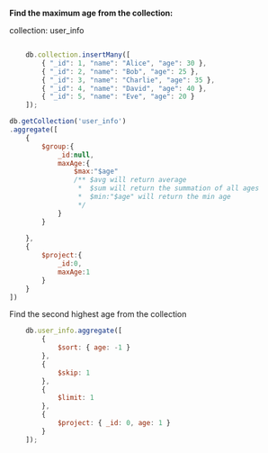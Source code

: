 **Find the maximum age from the collection:**

collection: user_info
```javascript

    db.collection.insertMany([
        { "_id": 1, "name": "Alice", "age": 30 },
        { "_id": 2, "name": "Bob", "age": 25 },
        { "_id": 3, "name": "Charlie", "age": 35 },
        { "_id": 4, "name": "David", "age": 40 },
        { "_id": 5, "name": "Eve", "age": 20 }
    ]);

```

```javascript
db.getCollection('user_info')
.aggregate([
    {
        $group:{
            _id:null,
            maxAge:{
                $max:"$age" 
                /** $avg will return average
                 *  $sum will return the summation of all ages
                 *  $min:"$age" will return the min age
                 */
            }
        }
        
    },
    {
        $project:{
            _id:0,
            maxAge:1
        }
    }
])
```

Find the second highest age from the collection 

```javascript
    db.user_info.aggregate([
        {
            $sort: { age: -1 }
        },
        {
            $skip: 1
        },
        {
            $limit: 1
        },
        {
            $project: { _id: 0, age: 1 }
        }
    ]);

```